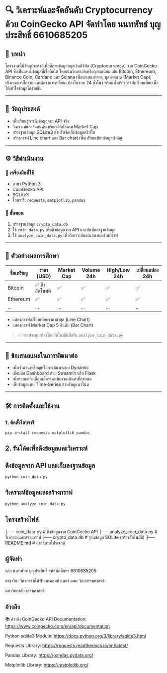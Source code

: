 # 🔍 วิเคราะห์และจัดอันดับ Cryptocurrency ด้วย CoinGecko API จัดทำโดย นนทพัทธ์ บุญประสิทธิ์ 6610685205

## 📌 บทนำ
โครงงานนี้มีวัตถุประสงค์เพื่อศึกษาข้อมูลสกุลเงินดิจิทัล (Cryptocurrency) จาก CoinGecko API ซึ่งเป็นแหล่งข้อมูลที่เชื่อถือได้ โดยเน้นวิเคราะห์เหรียญยอดนิยม เช่น Bitcoin, Ethereum, Binance Coin, Cardano และ Solana เพื่อนำเสนอราคา, มูลค่าตลาด (Market Cap), ปริมาณการซื้อขาย และอัตราการเปลี่ยนแปลงในรอบ 24 ชั่วโมง พร้อมทั้งสร้างกราฟเปรียบเทียบเพื่อให้เข้าใจข้อมูลได้ง่ายขึ้น

---

## 🎯 วัตถุประสงค์
- เพื่อเรียนรู้การดึงข้อมูลจาก API จริง
- วิเคราะห์และจัดอันดับเหรียญดิจิทัลตาม Market Cap
- สร้างฐานข้อมูล SQLite3 สำหรับจัดเก็บข้อมูลคริปโต
- สร้างกราฟ Line chart และ Bar chart เพื่อเปรียบเทียบข้อมูลสำคัญ

---

## ⚙️ วิธีดำเนินงาน

### 🔨 เครื่องมือที่ใช้
- ภาษา Python 3
- CoinGecko API
- SQLite3
- ไลบรารี: `requests`, `matplotlib`, `pandas`

### 🧭 ขั้นตอน
1. สร้างฐานข้อมูล `crypto_data.db`
2. ใช้ `coin_data.py` เพื่อดึงข้อมูลจาก API และบันทึกลงฐานข้อมูล
3. ใช้ `analyze_coin_data.py` เพื่อวิเคราะห์และแสดงผลผ่านกราฟ

---

## 🧪 ตัวอย่างผลการศึกษา

| ชื่อเหรียญ | ราคา (USD) | Market Cap | Volume 24h | High/Low 24h | เปลี่ยนแปลง 24h |
|------------|------------|-------------|--------------|----------------|-------------------|
| Bitcoin    | ✅ ดึงอัตโนมัติ | ✅ | ✅ | ✅ | ✅ |
| Ethereum   | ✅ | ✅ | ✅ | ✅ | ✅ |
| ...        | ... | ... | ... | ... | ... |

- แสดงกราฟเปรียบเทียบราคาล่าสุด (Line Chart)
- แสดงกราฟ Market Cap 5 อันดับ (Bar Chart)

> ✅ กราฟจะถูกสร้างโดยอัตโนมัติเมื่อรัน `analyze_coin_data.py`

---

## 🧠 ข้อเสนอแนะในการพัฒนาต่อ

- เพิ่มจำนวนเหรียญหรือการค้นหาแบบ Dynamic
- เชื่อมต่อ Dashboard ด้วย Streamlit หรือ Flask
- เพิ่มระบบแจ้งเตือนเมื่อราคาผันผวนเกินค่าที่กำหนด
- เก็บข้อมูลแบบ Time-Series สำหรับดูแนวโน้ม

---

## 🛠️ การติดตั้งและใช้งาน

### 1. ติดตั้งไลบรารี

```bash
pip install requests matplotlib pandas
```
## 2. รันโค้ดเพื่อดึงข้อมูลและวิเคราะห์
## ดึงข้อมูลจาก API และเก็บลงฐานข้อมูล
```bash
python coin_data.py
```
## วิเคราะห์ข้อมูลและสร้างกราฟ
```bash
python analyze_coin_data.py
```
## โครงสร้างไฟล์

├── coin_data.py              # ดึงข้อมูลจาก CoinGecko API
├── analyze_coin_data.py      # วิเคราะห์และสร้างกราฟ
├── crypto_data.db            # ฐานข้อมูล SQLite (สร้างอัตโนมัติ)
├── README.md                 # คำอธิบายโปรเจกต์


## ผู้จัดทำ
นาย นนทพัทธ์ บุญประสิทธิ์ รหัสนักศึกษา 6610685205

สาขาวิชา วิศวกรรมไฟฟ้าและคอมพิวเตอร์ คณะ วิศวกรรมศาสตร์

มหาวิทยาลัย ธรรมศาสตร์

## อ้างอิง

📚 อ้างอิง
CoinGecko API Documentation: https://www.coingecko.com/en/api/documentation

Python sqlite3 Module: https://docs.python.org/3/library/sqlite3.html

Requests Library: https://requests.readthedocs.io/en/latest/

Pandas Library: https://pandas.pydata.org/

Matplotlib Library: https://matplotlib.org/

